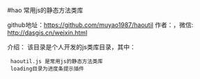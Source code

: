 #hao 常用js的静态方法类库
  

github地址：https://github.com/muyao1987/haoutil
作者：，微信:  http://dasgis.cn/weixin.html 


介绍：
	 该目录是个人开发的js类库目录，其中：
	 
	 haoutil.js 是常用js的静态方法类库
	 loading目录为进度条提示插件
